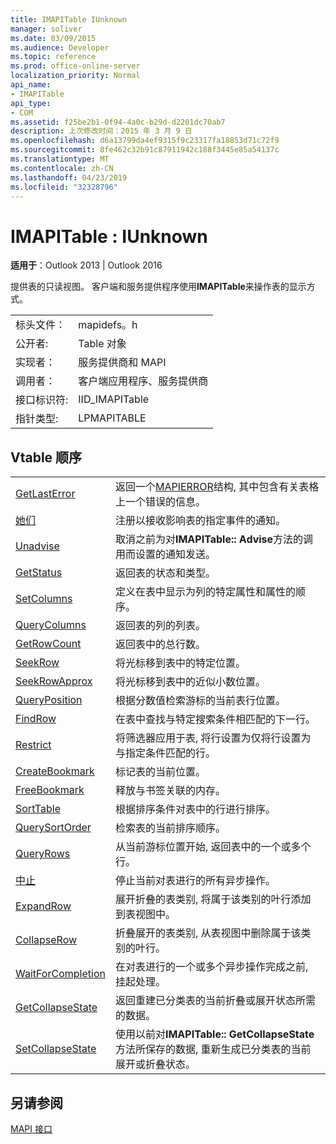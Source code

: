 ```yaml
---
title: IMAPITable IUnknown
manager: soliver
ms.date: 03/09/2015
ms.audience: Developer
ms.topic: reference
ms.prod: office-online-server
localization_priority: Normal
api_name:
- IMAPITable
api_type:
- COM
ms.assetid: f25be2b1-0f94-4a0c-b29d-d2201dc70ab7
description: 上次修改时间：2015 年 3 月 9 日
ms.openlocfilehash: d6a13799da4ef9315f9c23317fa18853d71c72f9
ms.sourcegitcommit: 8fe462c32b91c87911942c188f3445e85a54137c
ms.translationtype: MT
ms.contentlocale: zh-CN
ms.lasthandoff: 04/23/2019
ms.locfileid: "32328796"
---
```

# <a name="imapitable--iunknown"></a>IMAPITable : IUnknown

  
  
**适用于**：Outlook 2013 | Outlook 2016 
  
提供表的只读视图。 客户端和服务提供程序使用**IMAPITable**来操作表的显示方式。 
  
|||
|:-----|:-----|
|标头文件：  <br/> |mapidefs。h  <br/> |
|公开者:  <br/> |Table 对象  <br/> |
|实现者：  <br/> |服务提供商和 MAPI  <br/> |
|调用者：  <br/> |客户端应用程序、服务提供商  <br/> |
|接口标识符:  <br/> |IID_IMAPITable  <br/> |
|指针类型:  <br/> |LPMAPITABLE  <br/> |
   
## <a name="vtable-order"></a>Vtable 顺序

|||
|:-----|:-----|
|[GetLastError](imapitable-getlasterror.md) <br/> |返回一个[MAPIERROR](mapierror.md)结构, 其中包含有关表格上一个错误的信息。  <br/> |
|[她们](imapitable-advise.md) <br/> |注册以接收影响表的指定事件的通知。  <br/> |
|[Unadvise](imapitable-unadvise.md) <br/> |取消之前为对**IMAPITable:: Advise**方法的调用而设置的通知发送。  <br/> |
|[GetStatus](imapitable-getstatus.md) <br/> |返回表的状态和类型。  <br/> |
|[SetColumns](imapitable-setcolumns.md) <br/> |定义在表中显示为列的特定属性和属性的顺序。  <br/> |
|[QueryColumns](imapitable-querycolumns.md) <br/> |返回表的列的列表。  <br/> |
|[GetRowCount](imapitable-getrowcount.md) <br/> |返回表中的总行数。  <br/> |
|[SeekRow](imapitable-seekrow.md) <br/> |将光标移到表中的特定位置。  <br/> |
|[SeekRowApprox](imapitable-seekrowapprox.md) <br/> |将光标移到表中的近似小数位置。  <br/> |
|[QueryPosition](imapitable-queryposition.md) <br/> |根据分数值检索游标的当前表行位置。  <br/> |
|[FindRow](imapitable-findrow.md) <br/> |在表中查找与特定搜索条件相匹配的下一行。  <br/> |
|[Restrict](imapitable-restrict.md) <br/> |将筛选器应用于表, 将行设置为仅将行设置为与指定条件匹配的行。  <br/> |
|[CreateBookmark](imapitable-createbookmark.md) <br/> |标记表的当前位置。  <br/> |
|[FreeBookmark](imapitable-freebookmark.md) <br/> |释放与书签关联的内存。  <br/> |
|[SortTable](imapitable-sorttable.md) <br/> |根据排序条件对表中的行进行排序。  <br/> |
|[QuerySortOrder](imapitable-querysortorder.md) <br/> |检索表的当前排序顺序。  <br/> |
|[QueryRows](imapitable-queryrows.md) <br/> |从当前游标位置开始, 返回表中的一个或多个行。  <br/> |
|[中止](imapitable-abort.md) <br/> |停止当前对表进行的所有异步操作。  <br/> |
|[ExpandRow](imapitable-expandrow.md) <br/> |展开折叠的表类别, 将属于该类别的叶行添加到表视图中。  <br/> |
|[CollapseRow](imapitable-collapserow.md) <br/> |折叠展开的表类别, 从表视图中删除属于该类别的叶行。  <br/> |
|[WaitForCompletion](imapitable-waitforcompletion.md) <br/> |在对表进行的一个或多个异步操作完成之前, 挂起处理。  <br/> |
|[GetCollapseState](imapitable-getcollapsestate.md) <br/> |返回重建已分类表的当前折叠或展开状态所需的数据。  <br/> |
|[SetCollapseState](imapitable-setcollapsestate.md) <br/> |使用以前对**IMAPITable:: GetCollapseState**方法所保存的数据, 重新生成已分类表的当前展开或折叠状态。  <br/> |
   
## <a name="see-also"></a>另请参阅



[MAPI 接口](mapi-interfaces.md)

